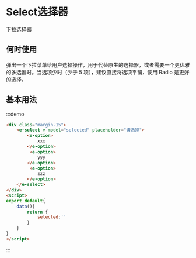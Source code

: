 # Select选择器
下拉选择器

## 何时使用

弹出一个下拉菜单给用户选择操作，用于代替原生的选择器，或者需要一个更优雅的多选器时。当选项少时（少于 5 项），建议直接将选项平铺，使用 Radio 是更好的选择。

## 基本用法
:::demo
```html
<div class="margin-15">
    <e-select v-model="selected" placeholder="请选择">
        <e-option>
            xxx
        </e-option>
         <e-option>
            yyy
        </e-option>
         <e-option>
            zzz
        </e-option>
    </e-select>
</div>
<script>
export default{
    data(){
        return {
            selected:''
        }
    }
}
</script>
```
:::